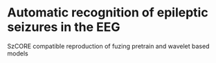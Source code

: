 # Automatic recognition of epileptic seizures in the EEG

SzCORE compatible reproduction of fuzing pretrain and wavelet based models 
